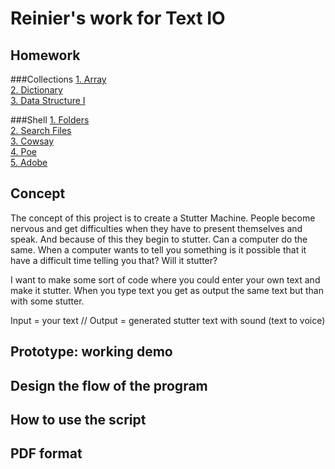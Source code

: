 # Reinier's work for Text IO 

## Homework
###Collections
[1. Array](c1_array.md)<br>
[2. Dictionary](c2_dictionary.md)<br>
[3. Data Structure I](c3_data_structure_1.md)

###Shell
[1. Folders](s1_folders.md)
<br>
[2. Search Files](s2_search.md)
<br>
[3. Cowsay](s3_cowsay.md)
<br>
[4. Poe](s4_poe.md)
<br>
[5. Adobe](s5_adobe.md)


## Concept
The concept of this project is to create a Stutter Machine. People become nervous and get difficulties when they have to present themselves and speak. And because of this they begin to stutter. Can a computer do the same. When a computer wants to tell you something is it possible that it have a difficult time telling you that? Will it stutter?

I want to make some sort of code where you could enter your own text and make it stutter. When you type text you get as output the same text but than with some stutter.

Input = your text //  Output =  generated stutter text with sound (text to voice)


## Prototype: working demo

## Design the flow of the program

## How to use the script

## PDF format 
			
